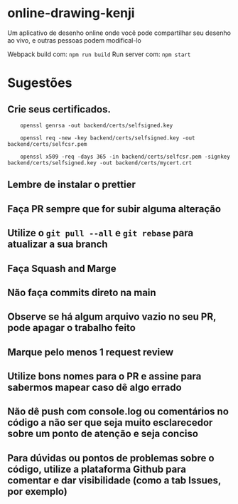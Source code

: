 # online-drawing-kenji
Um aplicativo de desenho online onde você pode compartilhar seu desenho ao vivo, e outras pessoas podem modifical-lo

Webpack build com: `npm run build`
Run server com: `npm start`

# Sugestões

## Crie seus certificados.
        openssl genrsa -out backend/certs/selfsigned.key

        openssl req -new -key backend/certs/selfsigned.key -out backend/certs/selfcsr.pem

        openssl x509 -req -days 365 -in backend/certs/selfcsr.pem -signkey backend/certs/selfsigned.key -out backend/certs/mycert.crt
## Lembre de instalar o prettier

## Faça PR sempre que for subir alguma alteração

## Utilize o `git pull --all` e `git rebase` para atualizar a sua branch

## Faça Squash and Marge

## Não faça commits direto na main

## Observe se há algum arquivo vazio no seu PR, pode apagar o trabalho feito

## Marque pelo menos 1 request review 

## Utilize bons nomes para o PR e assine para sabermos mapear caso dê algo errado

## Não dê push com console.log ou comentários no código a não ser que seja muito esclarecedor sobre um ponto de atenção e seja conciso

## Para dúvidas ou pontos de problemas sobre o código, utilize a plataforma Github para comentar e dar visibilidade (como a tab Issues, por exemplo)
